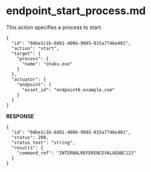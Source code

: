 
# endpoint_start_process.md

This action specifies a process to start.

```
{
  "id": "04be1c1b-0d81-400b-9085-015a7746e401",
  "action": "start",
  "target": {
    "process": {
      "name": "otaku.exe"
    }
  },
  "actuator": {
    "endpoint": {
      "asset_id": "endpoint6.example.com"
    }
  }
}
```

**RESPONSE**

```
{
  "id": "04be1c1b-0d81-400b-9085-015a7746e401",
  "status": 200,
  "status_text": "string",
  "results": {
    "command_ref": "INTERNALREFERENCEVALUEABC123"
  }
}
```
